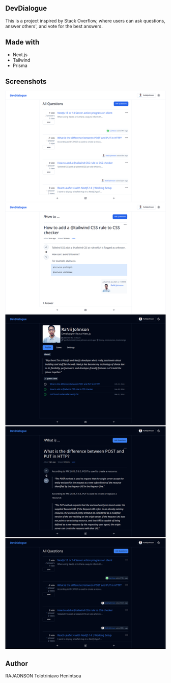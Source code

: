 ## DevDialogue

This is a project inspired by Stack Overflow, where users can ask questions, answer others', and vote for the best answers.

## Made with

- Next.js
- Tailwind
- Prisma

## Screenshots

![1](/public/images/1.png)
![2](/public/images/2.png)
![3](/public/images/3.png)
![4](/public/images/4.png)
![5](/public/images/5.png)

## Author

RAJAONSON Tolotriniavo Henintsoa
